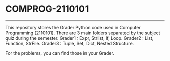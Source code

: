 ﻿# COMPROG-2110101
 ------------------------------------------------------------------------------------------
 
This repository stores the Grader Python code used in Computer Programming (2110101).
There are 3 main folders separated by the subject quiz during the semester.
 Grader1 : Expr, Strlist, If, Loop.
 Grader2 : List, Function, StrFile.
 Grader3 :  Tuple, Set, Dict, Nested Structure.

 
For the problems, you can find those in your Grader.
